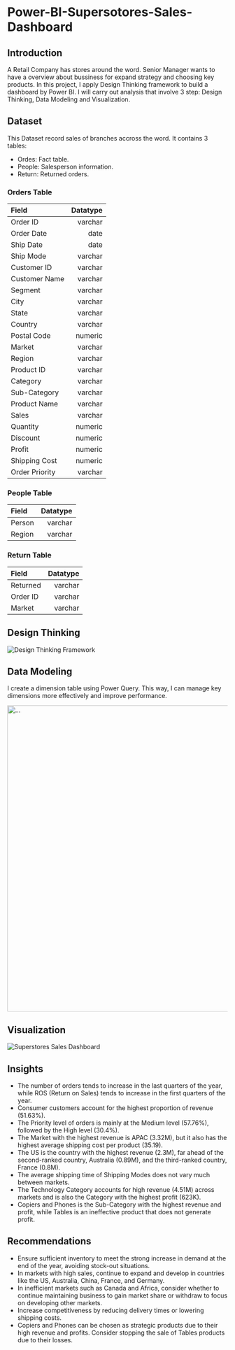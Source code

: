 # Power-BI-Supersotores-Sales-Dashboard
## Introduction
A Retail Company has stores around the word. Senior Manager wants to have a overview about bussiness for expand strategy and choosing key products. In this project, I apply Design Thinking framework to build a dashboard by Power BI. I will carry out analysis that involve 3 step: Design Thinking, Data Modeling and Visualization.
## Dataset
This Dataset record sales of branches accross the word. It contains 3 tables:
- Ordes: Fact table.
- People: Salesperson information.
- Return: Returned orders.
### Orders Table
|Field|Datatype|
|:----|-------:|
|Order ID|varchar|
|Order Date|date| 
|Ship Date|date|
|Ship Mode|varchar|
|Customer ID|varchar|
|Customer Name|varchar|
|Segment|varchar|
|City|varchar|
|State|varchar|
|Country|varchar|
|Postal Code|numeric|
|Market|varchar|
|Region|varchar|
|Product ID|varchar|
|Category|varchar|
|Sub-Category|varchar|
|Product Name|varchar|
|Sales|varchar|
|Quantity|numeric|
|Discount|numeric|
|Profit|numeric|
|Shipping Cost|numeric|
|Order Priority|varchar|

### People Table
|Field|Datatype|
|:----|-------:|
|Person|varchar|
|Region|varchar|

### Return Table
|Field|Datatype|
|:----|-------:|
|Returned|varchar|
|Order ID|varchar|
|Market|varchar|

## Design Thinking
![Design Thinking Framework](https://github.com/ducpham131/Power-BI-Supersotores-Sales-Dashboard/assets/169105426/8ae7d84c-8199-434a-a5ab-2d124eb4ecb5)


## Data Modeling
I create a dimension table using Power Query. This way, I can manage key dimensions more effectively and improve performance.

<img src="https://github.com/ducpham131/Power-BI-Supersotores-Sales-Dashboard/assets/169105426/94c87618-77ac-4dd7-a269-78240bada272" alt="..." width="700" />

## Visualization

![Superstores Sales Dashboard](https://github.com/ducpham131/Power-BI-Supersotores-Sales-Dashboard/assets/169105426/47676119-9187-4b2d-b30e-ce7289baae70)

## Insights
- The number of orders tends to increase in the last quarters of the year, while ROS (Return on Sales) tends to increase in the first quarters of the year.
- Consumer customers account for the highest proportion of revenue (51.63%).
- The Priority level of orders is mainly at the Medium level (57.76%), followed by the High level (30.4%).
- The Market with the highest revenue is APAC (3.32M), but it also has the highest average shipping cost per product (35.19).
- The US is the country with the highest revenue (2.3M), far ahead of the second-ranked country, Australia (0.89M), and the third-ranked country, France (0.8M).
- The average shipping time of Shipping Modes does not vary much between markets.
- The Technology Category accounts for high revenue (4.51M) across markets and is also the Category with the highest profit (623K).
- Copiers and Phones is the Sub-Category with the highest revenue and profit, while Tables is an ineffective product that does not generate profit.

## Recommendations
- Ensure sufficient inventory to meet the strong increase in demand at the end of the year, avoiding stock-out situations.
- In markets with high sales, continue to expand and develop in countries like the US, Australia, China, France, and Germany.
- In inefficient markets such as Canada and Africa, consider whether to continue maintaining business to gain market share or withdraw to focus on developing other markets.
- Increase competitiveness by reducing delivery times or lowering shipping costs.
- Copiers and Phones can be chosen as strategic products due to their high revenue and profits. Consider stopping the sale of Tables products due to their losses.
